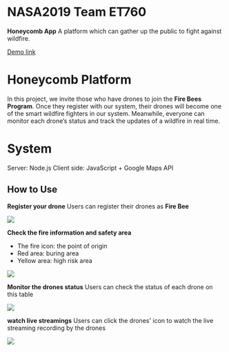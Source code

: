 # NASA2019 Team ET760
**Honeycomb App**
A platform which can gather up the public to fight against wildfire.

[Demo link](https://scsonic.github.io/NASA2019_et760/web/static/index.html)

# Honeycomb Platform
In this project, we invite those who have drones to join the **Fire Bees Program**. Once they register with our system, their drones will become one of the smart wildfire fighters in our system. Meanwhile, everyone can monitor each drone’s status and track the updates of a wildfire in real time.

# System
Server: Node.js
Client side: JavaScript + Google Maps API

## How to Use
**Register your drone**
Users can register their drones as **Fire Bee**

![](https://i.imgur.com/40yuoBw.png)

**Check the fire information and safety area**
* The fire icon: the point of origin
* Red area: buring area
* Yellow area: high risk area

![](https://i.imgur.com/eLhXHdU.png)

**Monitor the drones status**
Users can check the status of each drone on this table 

![](https://i.imgur.com/xO9QJNg.png)


**watch live streamings**
Users can click the drones' icon to watch the live streaming recording by the drones

![](https://i.imgur.com/5rZv7ds.png)




